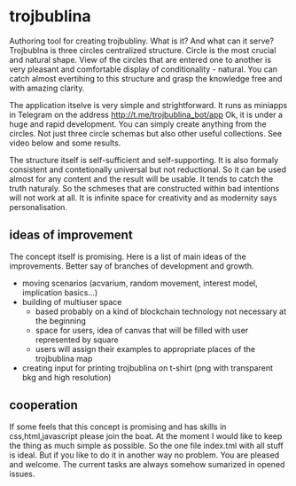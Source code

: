 # trojbublina
Authoring tool for creating trojbubliny. What is it? And what can it serve?
Trojbublna is three circles centralized structure. Circle is the most crucial
and natural shape. View of the circles that are entered one to another is very
pleasant and comfortable display of conditionality - natural.  You can catch almost
evertihing to this structure and grasp the knowledge free and with amazing clarity.

The application itselve is very simple and strightforward. It runs as miniapps in Telegram
on the address http://t.me/trojbublina_bot/app Ok, it is under a huge and rapid development. You can simply
create anything from the circles. Not just three circle schemas but also other useful
collections. See video below and some results.

The structure itself is self-sufficient and self-supporting. It is also formaly consistent
and contetionally universal but not reductional. So it can be used almost for any content
and the result will be usable. It tends to catch the truth naturaly. So the schmeses that are 
constructed within bad intentions will not work at all. It is infinite space for creativity
and as modernity says personalisation.  

## ideas of improvement

The concept itself is promising. Here is a list of main ideas of the improvements. Better say of branches
of development and growth. 
- moving scenarios (acvarium, random movement, interest model, implication basics...)
- building of multiuser space 
  - based probably on a kind of blockchain technology not necessary at the beginning
  - space for users, idea of canvas that will be filled with user represented by square
  - users will assign their examples to appropriate places of the trojbublina map
- creating input for printing trojbublina on t-shirt (png with transparent bkg and high resolution) 


## cooperation

If some feels that this concept is promising and has skills in css,html,javascript please join
the boat. At the moment I would like to keep the thing as much simple as possible. 
So the one file index.tml with all stuff is ideal. But if you like to do it in another way no problem.
You are pleased and welcome.
The current tasks are always somehow sumarized in opened issues.
